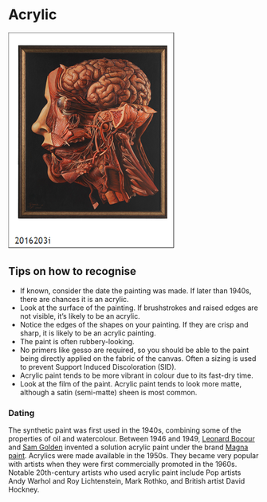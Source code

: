 # Acrylic

![2016203i](../../../.gitbook/assets/2016293i.png)

## Tips on how to recognise

*   If known, consider the date the painting was made. If later than 1940s, there are chances it is an acrylic.
* Look at the surface of the painting. If brushstrokes and raised edges are not visible, it’s likely to be an acrylic.
* Notice the edges of the shapes on your painting. If they are crisp and sharp, it is likely to be an acrylic painting.
* The paint is often rubbery-looking.
* No primers like gesso are required, so you should be able to the paint being directly applied on the fabric of the canvas. Often a sizing is used to prevent Support Induced Discoloration \(SID\).
* Acrylic paint tends to be more vibrant in colour due to its fast-dry time.
* Look at the film of the paint. Acrylic paint tends to look more matte, although a satin \(semi-matte\) sheen is most common.

### Dating 






The synthetic paint was first used in the 1940s, combining some of the properties of oil and watercolour. Between 1946 and 1949, [Leonard Bocour](https://en.wikipedia.org/wiki/Leonard_Bocour) and [Sam Golden](https://en.wikipedia.org/wiki/Sam_Golden) invented a solution acrylic paint under the brand [Magna paint](https://en.wikipedia.org/wiki/Magna_paint). Acrylics were made available in the 1950s. They became very popular with artists when they were first commercially promoted in the 1960s. Notable 20th-century artists who used acrylic paint include Pop artists Andy Warhol and Roy Lichtenstein, Mark Rothko, and British artist David Hockney.

